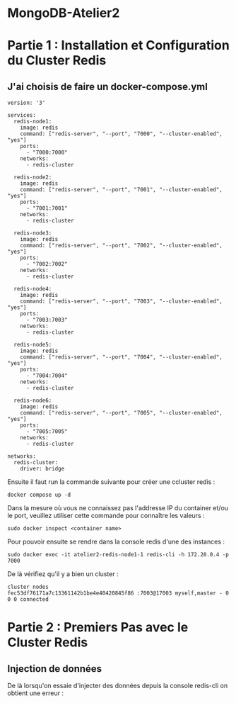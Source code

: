 # MongoDB-Atelier2

# Partie 1 : Installation et Configuration du Cluster Redis

## J'ai choisis de faire un docker-compose.yml

```
version: '3'

services:
  redis-node1:
    image: redis
    command: ["redis-server", "--port", "7000", "--cluster-enabled", "yes"]
    ports:
      - "7000:7000"
    networks:
      - redis-cluster

  redis-node2:
    image: redis
    command: ["redis-server", "--port", "7001", "--cluster-enabled", "yes"]
    ports:
      - "7001:7001"
    networks:
      - redis-cluster

  redis-node3:
    image: redis
    command: ["redis-server", "--port", "7002", "--cluster-enabled", "yes"]
    ports:
      - "7002:7002"
    networks:
      - redis-cluster

  redis-node4:
    image: redis
    command: ["redis-server", "--port", "7003", "--cluster-enabled", "yes"]
    ports:
      - "7003:7003"
    networks:
      - redis-cluster

  redis-node5:
    image: redis
    command: ["redis-server", "--port", "7004", "--cluster-enabled", "yes"]
    ports:
      - "7004:7004"
    networks:
      - redis-cluster

  redis-node6:
    image: redis
    command: ["redis-server", "--port", "7005", "--cluster-enabled", "yes"]
    ports:
      - "7005:7005"
    networks:
      - redis-cluster

networks:
  redis-cluster:
    driver: bridge

```


Ensuite il faut run la commande suivante pour créer une ccluster redis : 
```
docker compose up -d
```

Dans la mesure où vous ne connaissez pas l'addresse IP du container et/ou le port, veuillez utiliser cette commande pour connaître les valeurs :

```
sudo docker inspect <container name>
```

Pour pouvoir ensuite se rendre dans la console redis d'une des instances : 
```
sudo docker exec -it atelier2-redis-node1-1 redis-cli -h 172.20.0.4 -p 7000 
```

De là vérifiez qu'il y a bien un cluster : 
```
cluster nodes
fec53df76171a7c13361142b1be4e40420845f86 :7003@17003 myself,master - 0 0 0 connected
```

# Partie 2 : Premiers Pas avec le Cluster Redis

## Injection de données 

De là lorsqu'on essaie d'injecter des données depuis la console redis-cli on obtient une erreur :
```
```

 
